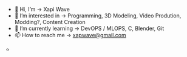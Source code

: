 - :wave: Hi, I&rsquo;m -> Xapi Wave
- :eyes: I&rsquo;m interested in -> Programming, 3D Modeling, Video Prodution, Modding?, Content Creation
- :seedling: I&rsquo;m currently learning  -> DevOPS / MLOPS, C, Blender, Git
- :mailbox: How to reach me -> xapwave@gmail.com

:star:

